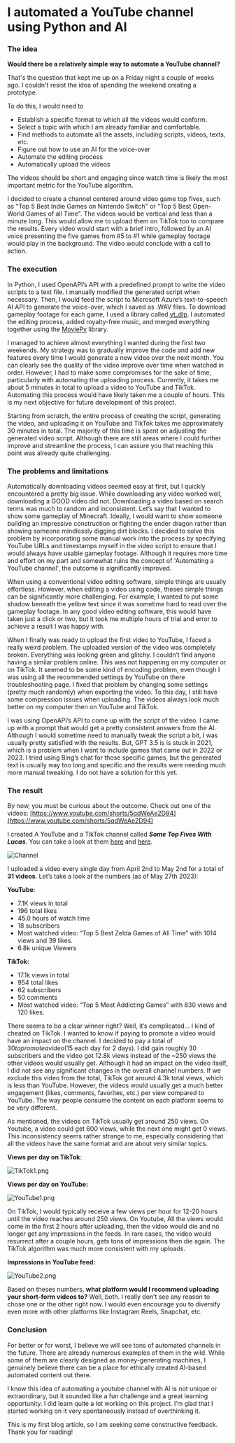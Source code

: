 # I automated a YouTube channel using Python and AI

### The idea

**Would there be a relatively simple way to automate a YouTube channel?** 

That's the question that kept me up on a Friday night a couple of weeks ago. I couldn't resist the idea of spending the weekend creating a prototype.

To do this, I would need to 

- Establish a specific format to which all the videos would conform.
- Select a topic with which I am already familiar and comfortable.
- Find methods to automate all the assets, including scripts, videos, texts, etc.
- Figure out how to use an AI for the voice-over
- Automate the editing process
- Automatically upload the videos

The videos should be short and engaging since watch time is likely the most important metric for the YouTube algorithm.

I decided to create a channel centered around video game top fives, such as "Top 5 Best Indie Games on Nintendo Switch" or "Top 5 Best Open-World Games of all Time". The videos would be vertical and less than a minute long. This would allow me to upload them on TikTok too to compare the results. Every video would start with a brief intro, followed by an AI voice presenting the five games from #5 to #1 while gameplay footage would play in the background. The video would conclude with a call to action.

### The execution

In Python, I used OpenAPI’s API with a predefined prompt to write the video scripts to a text file. I manually modified the generated script when necessary. Then, I would feed the script to Microsoft Azure’s text-to-speech AI API to generate the voice-over, which I saved as .WAV files. To download gameplay footage for each game, I used a library called [yt_dlp](https://github.com/yt-dlp/yt-dlp). I automated the editing process, added royalty-free music, and merged everything together using the [MoviePy](https://github.com/Zulko/moviepy) library.

I managed to achieve almost everything I wanted during the first two weekends. My strategy was to gradually improve the code and add new features every time I would generate a new video over the next month. You can clearly see the quality of the video improve over time when watched in order. However, I had to make some compromises for the sake of time, particularly with automating the uploading process. Currently, it takes me about 5 minutes in total to upload a video to YouTube and TikTok. Automating this process would have likely taken me a couple of hours. This is my next objective for future development of this project.

Starting from scratch, the entire process of creating the script, generating the video, and uploading it on YouTube and TikTok takes me approximately 30 minutes in total. The majority of this time is spent on adjusting the generated video script. Although there are still areas where I could further improve and streamline the process, I can assure you that reaching this point was already quite challenging.

### The problems and limitations

Automatically downloading videos seemed easy at first, but I quickly encountered a pretty big issue. While downloading any video worked well, downloading a GOOD video did not. Downloading a video based on search terms was much to random and inconsistent. Let’s say that I wanted to show some gameplay of Minecraft. Ideally, I would want to show someone building an impressive construction or fighting the ender dragon rather than showing someone mindlessly digging dirt blocks. I decided to solve this problem by incorporating some manual work into the process by specifying YouTube URLs and timestamps myself in the video script to ensure that I would always have usable gameplay footage. Although it requires more time and effort on my part and somewhat ruins the concept of 'Automating a YouTube channel', the outcome is significantly improved.

When using a conventional video editing software, simple things are usually effortless. However, when editing a video using code, theses simple things can be significantly more challenging. For example, I wanted to put some shadow beneath the yellow text since it was sometime hard to read over the gameplay footage. In any good video editing software, this would have taken just a click or two, but it took me multiple hours of trial and error to achieve a result I was happy with.

When I finally was ready to upload the first video to YouTube, I faced a really weird problem. The uploaded version of the video was completely broken. Everything was looking green and glitchy. I couldn’t find anyone having a similar problem online. This was not happening on my computer or on TikTok. It seemed to be some kind of encoding problem, even though I was using all the recommended settings by YouTube on there troubleshooting page. I fixed that problem by changing some settings (pretty much randomly) when exporting the video. To this day, I still have some compression issues when uploading. The videos always look much better on my computer then on YouTube and TikTok.

I was using OpenAPI’s API to come up with the script of the video. I came up with a prompt that would get a pretty consistent answers from the AI. Although I would sometime need to manually tweak the script a bit, I was usually pretty satisfied with the results. But, GPT 3.5 is is stuck in 2021, which is a problem when I want to include games that came out in 2022 or 2023. I tried using Bing’s chat for those specific games, but the generated text is usually way too long and specific and the results were needing much more manual tweaking. I do not have a solution for this yet.

### The result

By now, you must be curious about the outcome. Check out one of the videos: [https://www.youtube.com/shorts/5qdWeAe2D94](https://www.youtube.com/shorts/5qdWeAe2D94) 

I created A YouTube and a TikTok channel called ***Some Top Fives With Lucas***. You can take a look at them [here](https://www.youtube.com/@SomeTopFivesWithLucas) and [here](https://www.tiktok.com/@sometopfiveswithlucas).

![Channel](./images/Channel.png)

I uploaded a video every single day from April 2nd to May 2nd for a total of **31 videos**. Let’s take a look at the numbers (as of May 27th 2023):

**YouTube**:

- 7.1K views in total
- 196 total likes
- 45.0 hours of watch time
- 18 subscribers
- Most watched video: “Top 5 Best Zelda Games of All Time” with 1014 views and 39 likes.
- 6.8k unique Viewers

**TikTok:**

- 17.1k views in total
- 954 total likes
- 62 subscribers
- 50 comments
- Most watched video: “Top 5 Most Addicting Games” with 830 views and 120 likes.

There seems to be a clear winner right? Well, it’s complicated… I kind of cheated on TikTok. I wanted to know if paying to promote a video would have an impact on the channel. I decided to pay a total of $30 to promote a video ($15 each day for 2 days). I did gain roughly 30 subscribers and the video got 12.8k views instead of the ~250 views the other videos would usually get. Although it had an impact on the video itself, I did not see any significant changes in the overall channel numbers. If we exclude this video from the total, TikTok got around 4.3k total views, which is less than YouTube. However, the videos would usually get a much better engagement (likes, comments, favorites, etc.) per view compared to YouTube. The way people consume the content on each platform seems to be very different.

As mentioned, the videos on TikTok usually get around 250 views. On Youtube, a video could get 600 views, while the next one might get 0 views. This inconsistency seems rather strange to me, especially considering that all the videos have the same format and are about very similar topics.

**Views per day on TikTok**:

![TikTok1.png](./images/TikTok1.png)

**Views per day on YouTube:**

![YouTube1.png](./images/YouTube1.png)

On TikTok, I would typically receive a few views per hour for 12-20 hours until the video reaches around 250 views. On Youtube, All the views would come in the first 2 hours after uploading, then the video would die and no longer get any impressions in the feeds. In rare cases, the video would resurrect after a couple hours, gets tons of impressions then die again. The TikTok algorithm was much more consistent with my uploads.

**Impressions in YouTube feed:**

![YouTube2.png](./images/YouTube2.png)

Based on theses numbers, **what platform would I recommend uploading your short-form videos to?** Well, both. I really don’t see any reason to chose one or the other right now. I would even encourage you to diversify even more with other platforms like Instagram Reels, Snapchat, etc.

### Conclusion

For better or for worst, I believe we will see tons of automated channels in the future. There are already numerous examples of them in the wild. While some of them are clearly designed as money-generating machines, I genuinely believe there can be a place for ethically created AI-based automated content out there.

I know this idea of automating a youtube channel with AI is not unique or extraordinary, but it sounded like a fun challenge and a great learning opportunity. I did learn quite a lot working on this project. I’m glad that I started working on it very spontaneously instead of overthinking it. 

This is my first blog article, so I am seeking some constructive feedback. Thank you for reading!
